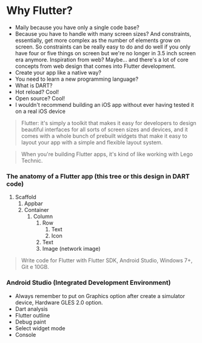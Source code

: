 # Why Flutter?

- Maily because you have only a single code base?
- Because you have to handle with many screen sizes? And constraints, essentially, get more complex as the number of elements grow on screen. So constraints can be really easy to do and do well if you only have four or five things on screen but we're no longer in 3.5 inch screen era anymore. Inspiration from web? Maybe... and there's a lot of core concepts from web design that comes into Flutter development.
- Create your app like a native way?
- You need to learn a new programming language?
- What is DART?
- Hot reload? Cool!
- Open source? Cool!
- I wouldn't recommend building an iOS app without ever having tested it on a real iOS device

> Flutter: it's simply a toolkit that makes it easy for developers to design beautiful interfaces for all sorts of screen sizes and devices, and it comes with a whole bunch of prebuilt widgets that make it easy to layout your app with a simple and flexible layout system.

> When you're building Flutter apps, it's kind of like working with Lego Technic.

### The anatomy of a Flutter app (this tree or this design in DART code)

1. Scaffold
    1. Appbar
    1. Container
        1. Column
            1. Row
                1. Text
                1. Icon
            1. Text
            1. Image (network image)

> Write code for Flutter with Flutter SDK, Android Studio, Windows 7+, Git e 10GB.

### Android Studio (Integrated Development Environment)

- Always remember to put on Graphics option after create a simulator device, Hardware GLES 2.0 option.
- Dart analysis 
- Flutter outline
- Debug paint
- Select widget mode
- Console